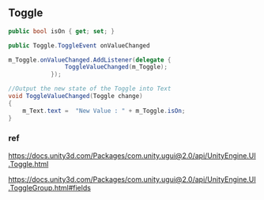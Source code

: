 ## Toggle


```cs
public bool isOn { get; set; }
```

```cs
public Toggle.ToggleEvent onValueChanged
```

```cs
m_Toggle.onValueChanged.AddListener(delegate {
                ToggleValueChanged(m_Toggle);
            });

//Output the new state of the Toggle into Text
void ToggleValueChanged(Toggle change)
{
    m_Text.text =  "New Value : " + m_Toggle.isOn;
}
```

### ref 
https://docs.unity3d.com/Packages/com.unity.ugui@2.0/api/UnityEngine.UI.Toggle.html

https://docs.unity3d.com/Packages/com.unity.ugui@2.0/api/UnityEngine.UI.ToggleGroup.html#fields

